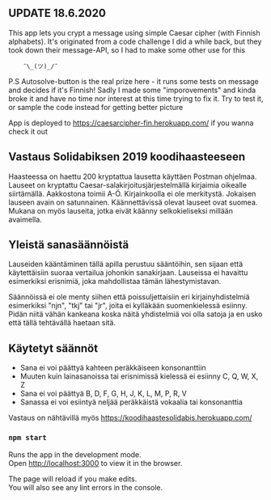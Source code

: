 ## UPDATE 18.6.2020
This app lets you crypt a message using simple Caesar cipher (with Finnish alphabets). It's originated from a code challenge I did a while back, but they took down their message-API, so I had to make some other use for this
        
        ¯\_(ツ)_/¯
        
P.S Autosolve-button is the real prize here - it runs some tests on 
message and decides if it's Finnish! Sadly I made some "imporovements"
and kinda broke it and have no time nor interest at this time trying to fix it. Try to test it, or sample the code instead for
getting better picture

App is deployed to https://caesarcipher-fin.herokuapp.com/ if you wanna check it out

## Vastaus Solidabiksen 2019 koodihaasteeseen

Haasteessa on haettu 200 kryptattua lausetta käyttäen Postman ohjelmaa.
Lauseet on kryptattu Caesar-salakirjoitusjärjestelmällä kirjaimia oikealle siirtämällä.
Aakkostona toimii A-Ö. Kirjainkoolla ei ole merkitystä. Jokaisen lauseen avain on satunnainen.
Käännettävissä olevat lauseet ovat suomea. Mukana on myös lauseita, jotka eivät käänny selkokieliseksi millään avaimella.

## Yleistä sanasäännöistä

Lauseiden kääntäminen tällä apilla perustuu sääntöihin,
sen sijaan että käytettäisiin suoraa vertailua johonkin sanakirjaan.
Lauseissa ei havaittu esimerkiksi erisnimiä, joka mahdollistaa tämän lähestymistavan.

Säännöissä ei ole menty siihen että poissuljettaisiin eri kirjainyhdistelmiä
esimerkiksi "njn", "tkj" tai "jr", joita ei kylläkään suomenkielessä esiinny.
Pidän niitä vähän kankeana koska näitä yhdistelmiä voi olla satoja ja en usko
että tällä tehtävällä haetaan sitä.

## Käytetyt säännöt

- Sana ei voi päättyä kahteen peräkkäiseen konsonanttiin
- Muuten kuin lainasanoissa tai erisnimissä kielessä ei esiinny C, Q, W, X, Z
- Sana ei voi päättyä B, D, F, G, H, J, K, L, M, P, R, V
- Sanassa ei voi esiintyä neljää peräkkäistä vokaalia tai konsonanttia

Vastaus on nähtävillä myös https://koodihaastesolidabis.herokuapp.com/

### `npm start`

Runs the app in the development mode.<br />
Open [http://localhost:3000](http://localhost:3000) to view it in the browser.

The page will reload if you make edits.<br />
You will also see any lint errors in the console.
